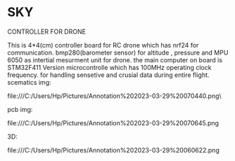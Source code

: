 # SKY
CONTROLLER FOR DRONE


This is 4*4(cm) controller board for RC drone 
which has nrf24 for communication.
bmp280(barometer sensor) for altitude , pressure and MPU 6050 as intertial mesurment unit for drone.
the main computer on board is STM32F411 Version microcontrolle which has 100MHz operating clock frequency.
for handling sensetive and crusial data during entire flight.
scematics img:

file:///C:/Users/Hp/Pictures/Annotation%202023-03-29%20070440.png\

pcb img:

file:///C:/Users/Hp/Pictures/Annotation%202023-03-29%20070645.png


3D:

file:///C:/Users/Hp/Pictures/Annotation%202023-03-29%20060622.png

